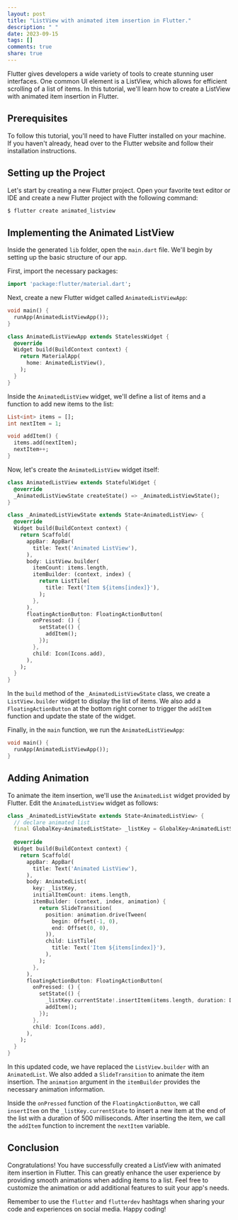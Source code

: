 ```yaml
---
layout: post
title: "ListView with animated item insertion in Flutter."
description: " "
date: 2023-09-15
tags: []
comments: true
share: true
---
```


Flutter gives developers a wide variety of tools to create stunning user interfaces. One common UI element is a ListView, which allows for efficient scrolling of a list of items. In this tutorial, we'll learn how to create a ListView with animated item insertion in Flutter.

## Prerequisites

To follow this tutorial, you'll need to have Flutter installed on your machine. If you haven't already, head over to the Flutter website and follow their installation instructions.

## Setting up the Project

Let's start by creating a new Flutter project. Open your favorite text editor or IDE and create a new Flutter project with the following command:

```dart
$ flutter create animated_listview
```

## Implementing the Animated ListView

Inside the generated `lib` folder, open the `main.dart` file. We'll begin by setting up the basic structure of our app.

First, import the necessary packages:

```dart
import 'package:flutter/material.dart';
```

Next, create a new Flutter widget called `AnimatedListViewApp`:

```dart
void main() {
  runApp(AnimatedListViewApp());
}

class AnimatedListViewApp extends StatelessWidget {
  @override
  Widget build(BuildContext context) {
    return MaterialApp(
      home: AnimatedListView(),
    );
  }
}
```

Inside the `AnimatedListView` widget, we'll define a list of items and a function to add new items to the list:

```dart
List<int> items = [];
int nextItem = 1;

void addItem() {
  items.add(nextItem);
  nextItem++;
}
```

Now, let's create the `AnimatedListView` widget itself:

```dart
class AnimatedListView extends StatefulWidget {
  @override
  _AnimatedListViewState createState() => _AnimatedListViewState();
}

class _AnimatedListViewState extends State<AnimatedListView> {
  @override
  Widget build(BuildContext context) {
    return Scaffold(
      appBar: AppBar(
        title: Text('Animated ListView'),
      ),
      body: ListView.builder(
        itemCount: items.length,
        itemBuilder: (context, index) {
          return ListTile(
            title: Text('Item ${items[index]}'),
          );
        },
      ),
      floatingActionButton: FloatingActionButton(
        onPressed: () {
          setState(() {
            addItem();
          });
        },
        child: Icon(Icons.add),
      ),
    );
  }
}
```

In the `build` method of the `_AnimatedListViewState` class, we create a `ListView.builder` widget to display the list of items. We also add a `FloatingActionButton` at the bottom right corner to trigger the `addItem` function and update the state of the widget.

Finally, in the `main` function, we run the `AnimatedListViewApp`:

```dart
void main() {
  runApp(AnimatedListViewApp());
}
```

## Adding Animation

To animate the item insertion, we'll use the `AnimatedList` widget provided by Flutter. Edit the `AnimatedListView` widget as follows:

```dart
class _AnimatedListViewState extends State<AnimatedListView> {
  // declare animated list
  final GlobalKey<AnimatedListState> _listKey = GlobalKey<AnimatedListState>();
  
  @override
  Widget build(BuildContext context) {
    return Scaffold(
      appBar: AppBar(
        title: Text('Animated ListView'),
      ),
      body: AnimatedList(
        key: _listKey,
        initialItemCount: items.length,
        itemBuilder: (context, index, animation) {
          return SlideTransition(
            position: animation.drive(Tween(
              begin: Offset(-1, 0),
              end: Offset(0, 0),
            )),
            child: ListTile(
              title: Text('Item ${items[index]}'),
            ),
          );
        },
      ),
      floatingActionButton: FloatingActionButton(
        onPressed: () {
          setState(() {
            _listKey.currentState!.insertItem(items.length, duration: Duration(milliseconds: 500));
            addItem();
          });
        },
        child: Icon(Icons.add),
      ),
    );
  }
}
```

In this updated code, we have replaced the `ListView.builder` with an `AnimatedList`. We also added a `SlideTransition` to animate the item insertion. The `animation` argument in the `itemBuilder` provides the necessary animation information.

Inside the `onPressed` function of the `FloatingActionButton`, we call `insertItem` on the `_listKey.currentState` to insert a new item at the end of the list with a duration of 500 milliseconds. After inserting the item, we call the `addItem` function to increment the `nextItem` variable.

## Conclusion

Congratulations! You have successfully created a ListView with animated item insertion in Flutter. This can greatly enhance the user experience by providing smooth animations when adding items to a list. Feel free to customize the animation or add additional features to suit your app's needs.

Remember to use the `flutter` and `flutterdev` hashtags when sharing your code and experiences on social media. Happy coding!